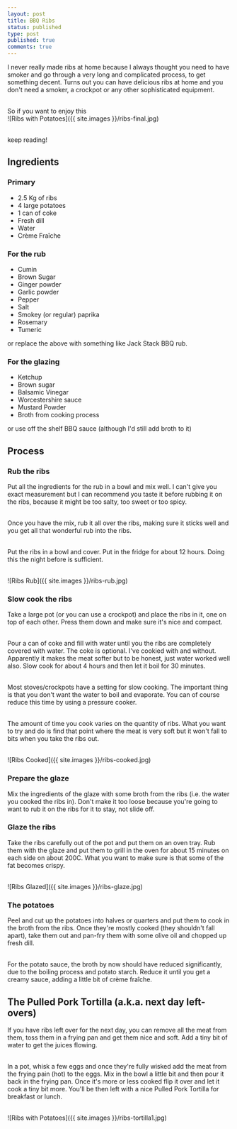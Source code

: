 ```yaml
---
layout: post
title: BBQ Ribs
status: published
type: post
published: true
comments: true
---
```


I never really made ribs at home because I always thought you need to have smoker and go through a very long and complicated process, to get something decent. Turns out you can have delicious ribs at home and you don't need a smoker, a crockpot or any other sophisticated equipment.

<br/>
So if you want to enjoy this

<br/>
![Ribs with Potatoes]({{ site.images }}/ribs-final.jpg)
<br/>
<br/>


keep reading!

## Ingredients

### Primary 

* 2.5 Kg of ribs
* 4 large potatoes
* 1 can of coke
* Fresh dill 
* Water
* Crème Fraîche

### For the rub

* Cumin
* Brown Sugar
* Ginger powder
* Garlic powder
* Pepper
* Salt
* Smokey (or regular) paprika
* Rosemary
* Tumeric

or replace the above with something like Jack Stack BBQ rub. 
 
### For the glazing 

* Ketchup
* Brown sugar
* Balsamic Vinegar
* Worcestershire sauce
* Mustard Powder
* Broth from cooking process

or use off the shelf BBQ sauce (although I'd still add broth to it)

## Process

### Rub the ribs

Put all the ingredients for the rub in a bowl and mix well. I can't give you exact measurement but I can recommend you taste it before rubbing it on the ribs, because it might be too salty, too sweet or too spicy.
<br/>
<br/>

Once you have the mix, rub it all over the ribs, making sure it sticks well and you get all that wonderful rub into the ribs.
<br/>
<br/>

Put the ribs in a bowl and cover. Put in the fridge for about 12 hours. Doing this the night before is sufficient.

<br/>
![Ribs Rub]({{ site.images }}/ribs-rub.jpg)
<br/>


### Slow cook the ribs

Take a large pot (or you can use a crockpot) and place the ribs in it, one on top of each other. Press them down and make sure it's nice and compact.
<br/>
<br/>

Pour a can of coke and fill with water until you the ribs are completely covered with water. The coke is optional. I've cookied with and without. Apparently it makes the meat softer but to be honest, just water worked well also. Slow cook for about 4 hours and then let it boil for 30 minutes.
<br/>
<br/>

Most stoves/crockpots have a setting for slow cooking. The important thing is that you don't want the water to boil and evaporate. You can of course reduce this time by using a pressure cooker. 
<br/>
<br/>

The amount of time you cook varies on the quantity of ribs. What you want to try and do is find that point where the meat is very soft but it won't fall to bits when you take the ribs out. 

<br/>
![Ribs Cooked]({{ site.images }}/ribs-cooked.jpg)
<br/>

### Prepare the glaze 

Mix the ingredients of the glaze with some broth from the ribs (i.e. the water you cooked the ribs in). Don't make it too loose because you're going to want to rub it on the ribs for it to stay, not slide off.

### Glaze the ribs

Take the ribs carefully out of the pot and put them on an oven tray. Rub them with the glaze and put them to grill in the oven for about 15 minutes on each side on about 200C. What you want to make sure is that some of the fat becomes crispy. 

<br/>
![Ribs Glazed]({{ site.images }}/ribs-glaze.jpg)
<br/>

### The potatoes

Peel and cut up the potatoes into halves or quarters and put them to cook in the broth from the ribs. Once they're mostly cooked (they shouldn't fall apart), take them out and pan-fry them with some olive oil and chopped up fresh dill.
<br/>
<br/>

For the potato sauce, the broth by now should have reduced significantly, due to the boiling process and potato starch. Reduce it until you get a creamy sauce, adding a little bit of crème fraîche. 


## The Pulled Pork Tortilla (a.k.a. next day left-overs)  

If you have ribs left over for the next day, you can remove all the meat from them, toss them in a frying pan and get them nice and soft. Add a tiny bit of water to get the juices flowing. 
<br/>
<br/>

In a pot, whisk a few eggs and once they're fully wisked add the meat from the frying pain (hot) to the eggs. Mix in the bowl a little bit and then pour it back in the frying pan. Once it's more or less cooked flip it over and let it cook a tiny bit more. You'll be then left with a nice Pulled Pork Tortilla for breakfast or lunch.

<br/>
![Ribs with Potatoes]({{ site.images }}/ribs-tortilla1.jpg)
<br/>




